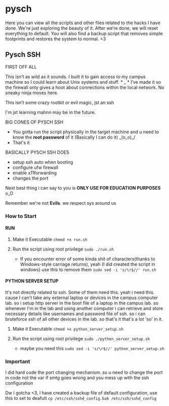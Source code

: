 # pysch

Here you can view all the scripts and other files related to the hacks I have done.
We're just exploring the beauty of it. After we’re done, we will reset everything to default. 
You will also find a backup script that removes simple footprints and restores the system to normal. <3

## Pysch SSH
FIRST OFF ALL

  This isn’t as wild as it sounds. I built it to gain access to my campus machine so I could learn about Unix systems and stuff. * _ *
  I’ve made it so the firewall only gives a hoot about connections within the local network. No sneaky ninja moves here.
  
  
This isn’t some crazy rootkit or evil magic, jst an ssh
 
I'm jst learning mahnn may be in the future.

BIG CONES OF PYSCH SSH

  - You gotta run the script physically in the target machine and u need to know the **root password** of it (Basically I can do it) \_(o_o)_/ 
  - That's it

BASICALLY PYSCH SSH DOES

  - setup ssh auto when booting
  - configure ufw firewall
  - enable x11forwarding
  - changes the port


Next best thing i can say to you is **ONLY USE FOR EDUCATION PURPOSES** o_O

Remember we're not **Evils**. we respect sys around us


### How to Start
  #### RUN
  1) Make it Executable
     ```chmod +x run.sh```
  2) Run the script using root privilege
     ```sudo ./run.sh```

     - If you encounter error of some kinda shit of characters(thanks to Windows-style carriage returns), yeah (I did created the script in windows) use this to remove them
      ```sudo sed -i 's/\r$//' run.sh```

  #### PYTHON SERVER SETUP
  It's not directly related to ssh. Some of them need this. yeah i need this.
  cause I can't take any external laptop or devices in the campus computer lab.
  so i setup http server in the boot file of a laptop in the campus lab.
  so whenever I'm in the lab and using another computer i can retrieve and store necessary details like usernames and password file of ssh.
  so i can bruteforce ssh of all other devices in the lab. so that's it
  that's a lot 'so' in it.
  1) Make it Executable
     ```chmod +x python_server_setup.sh```
     
  2) Run the script using root privilege
     ```sudo ./python_server_setup.sh```
       - maybe you need this ```sudo sed -i 's/\r$//' python_server_setup.sh```
### Important

I did hard code the port changing mechanism. so u need to change the port in code not the var
  if smtg goes wrong and you mess up with the ssh configuration 

  Dw I gotcha <3, I have created a backup file of default configuration, use this to set to deafult
  ```cp /etc/ssh/sshd_config.bak /etc/ssh/sshd_config```

  

